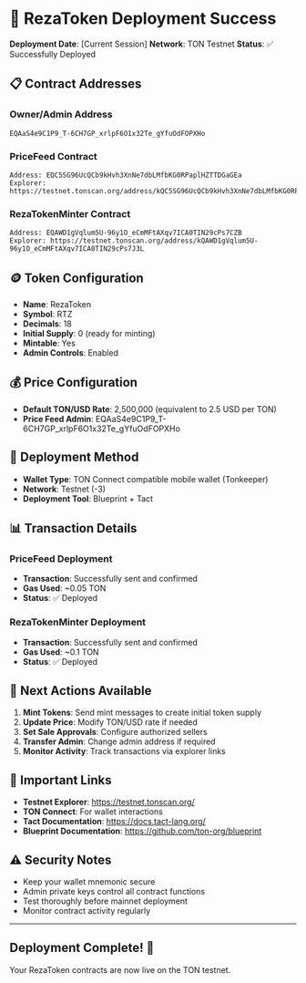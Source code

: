 # 🎉 RezaToken Deployment Success

**Deployment Date**: [Current Session]
**Network**: TON Testnet
**Status**: ✅ Successfully Deployed

## 📋 Contract Addresses

### Owner/Admin Address

```console
EQAaS4e9C1P9_T-6CH7GP_xrlpF6O1x32Te_gYfuOdFOPXHo
```

### PriceFeed Contract

```console
Address: EQC5SG96UcQCb9kHvh3XnNe7dbLMfbKG0RPaplHZTTDGaGEa
Explorer: https://testnet.tonscan.org/address/kQC5SG96UcQCb9kHvh3XnNe7dbLMfbKG0RPaplHZTTDGaNqQ
```

### RezaTokenMinter Contract

```console
Address: EQAWD1gVqlum5U-96y1O_eCmMFtAXqv7ICA0TIN29cPs7CZB
Explorer: https://testnet.tonscan.org/address/kQAWD1gVqlum5U-96y1O_eCmMFtAXqv7ICA0TIN29cPs7J3L
```

## 🪙 Token Configuration

- **Name**: RezaToken
- **Symbol**: RTZ
- **Decimals**: 18
- **Initial Supply**: 0 (ready for minting)
- **Mintable**: Yes
- **Admin Controls**: Enabled

## 💰 Price Configuration

- **Default TON/USD Rate**: 2,500,000 (equivalent to 2.5 USD per TON)
- **Price Feed Admin**: EQAaS4e9C1P9_T-6CH7GP_xrlpF6O1x32Te_gYfuOdFOPXHo

## 🔧 Deployment Method

- **Wallet Type**: TON Connect compatible mobile wallet (Tonkeeper)
- **Network**: Testnet (-3)
- **Deployment Tool**: Blueprint + Tact

## 📊 Transaction Details

### PriceFeed Deployment

- **Transaction**: Successfully sent and confirmed
- **Gas Used**: ~0.05 TON
- **Status**: ✅ Deployed

### RezaTokenMinter Deployment

- **Transaction**: Successfully sent and confirmed  
- **Gas Used**: ~0.1 TON
- **Status**: ✅ Deployed

## 🎯 Next Actions Available

1. **Mint Tokens**: Send mint messages to create initial token supply
2. **Update Price**: Modify TON/USD rate if needed
3. **Set Sale Approvals**: Configure authorized sellers
4. **Transfer Admin**: Change admin address if required
5. **Monitor Activity**: Track transactions via explorer links

## 🔗 Important Links

- **Testnet Explorer**: <https://testnet.tonscan.org/>
- **TON Connect**: For wallet interactions
- **Tact Documentation**: <https://docs.tact-lang.org/>
- **Blueprint Documentation**: <https://github.com/ton-org/blueprint>

## ⚠️ Security Notes

- Keep your wallet mnemonic secure
- Admin private keys control all contract functions
- Test thoroughly before mainnet deployment
- Monitor contract activity regularly

---

## Deployment Complete! 🚀

Your RezaToken contracts are now live on the TON testnet.
